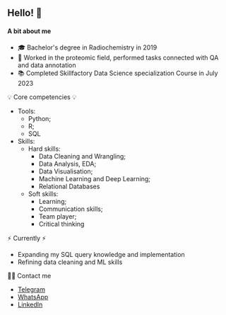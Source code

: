 ## Hello! :wave:
#### A bit about me
* :mortar_board: Bachelor's degree in Radiochemistry in 2019<br>
* :woman: Worked in the proteomic field, performed tasks connected with QA and data annotation<br>
* :books:  Completed Skillfactory Data Science specialization Course  in July 2023

:bulb: Core competencies :bulb:
* Tools:
  * Python;
  * R;
  * SQL
* Skills:
  - Hard skills:
     * Data Cleaning and Wrangling;
     * Data Analysis, EDA;
     * Data Visualisation;
     * Machine Learning and Deep Learning;
     * Relational Databases
  - Soft skills:
    - Learning;
    - Communication skills;
    - Team player;
    - Critical thinking 

⚡️ Currently ⚡️<br>
* Expanding my SQL query knowledge and implementation
* Refining data cleaning and ML skills

🙌🏻 Contact me
* [Telegram](https://t.me/Gir2017)
* [WhatsApp](https://wa.me/48571787959)
* [LinkedIn](https://www.linkedin.com/in/alena-kurylchyk-4478b6165/)

